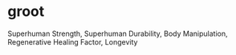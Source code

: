 # groot
Superhuman Strength, Superhuman Durability, Body Manipulation, Regenerative Healing Factor, Longevity
